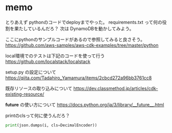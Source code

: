 # memo

とりあえず pythonのコードでdeployまでやった。
requirements.txt って何の役割を果たしているんだろ？
次は DynamoDBを動かしてみよう。

ここにpythonのサンプルコードがあるので参照してみると良さそう。
https://github.com/aws-samples/aws-cdk-examples/tree/master/python

local環境でのテストは下記のコードを使って行う
https://github.com/localstack/localstack

setup.py の設定について
https://qiita.com/Tadahiro_Yamamura/items/2cbcd272a96bb3761cc8

既存リソースの取り込みについて
https://dev.classmethod.jp/articles/cdk-existing-resource/

__future__ の使い方について
https://docs.python.org/ja/3/library/__future__.html


printのclsって何に使うんだろ？

```python
print(json.dumps(i, cls=DecimalEncoder))
```
